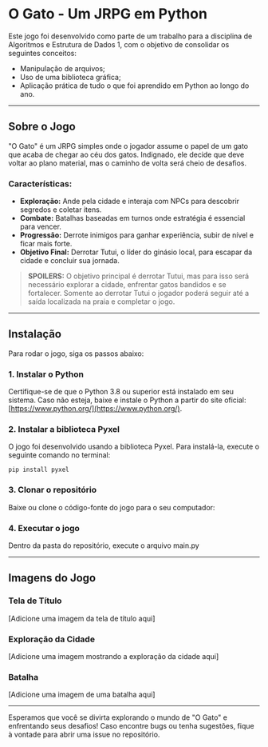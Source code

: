 # O Gato - Um JRPG em Python

Este jogo foi desenvolvido como parte de um trabalho para a disciplina de Algoritmos e Estrutura de Dados 1, com o objetivo de consolidar os seguintes conceitos:

- Manipulação de arquivos;
- Uso de uma biblioteca gráfica;
- Aplicação prática de tudo o que foi aprendido em Python ao longo do ano.

---

## Sobre o Jogo

"O Gato" é um JRPG simples onde o jogador assume o papel de um gato que acaba de chegar ao céu dos gatos. Indignado, ele decide que deve voltar ao plano material, mas o caminho de volta será cheio de desafios.

### Características:
- **Exploração:** Ande pela cidade e interaja com NPCs para descobrir segredos e coletar itens.
- **Combate:** Batalhas baseadas em turnos onde estratégia é essencial para vencer.
- **Progressão:** Derrote inimigos para ganhar experiência, subir de nível e ficar mais forte.
- **Objetivo Final:** Derrotar Tutui, o líder do ginásio local, para escapar da cidade e concluir sua jornada.

> **SPOILERS:** O objetivo principal é derrotar Tutui, mas para isso será necessário explorar a cidade, enfrentar gatos bandidos e se fortalecer. Somente ao derrotar Tutui o jogador poderá seguir até a saída localizada na praia e completar o jogo.

---

## Instalação

Para rodar o jogo, siga os passos abaixo:

### 1. Instalar o Python
Certifique-se de que o Python 3.8 ou superior está instalado em seu sistema. Caso não esteja, baixe e instale o Python a partir do site oficial: [https://www.python.org/](https://www.python.org/).

### 2. Instalar a biblioteca Pyxel
O jogo foi desenvolvido usando a biblioteca Pyxel. Para instalá-la, execute o seguinte comando no terminal:

```pip install pyxel```


### 3. Clonar o repositório
Baixe ou clone o código-fonte do jogo para o seu computador:

### 4. Executar o jogo
Dentro da pasta do repositório, execute o arquivo main.py

---

## Imagens do Jogo

### Tela de Título
[Adicione uma imagem da tela de título aqui]

### Exploração da Cidade
[Adicione uma imagem mostrando a exploração da cidade aqui]

### Batalha
[Adicione uma imagem de uma batalha aqui]

---

Esperamos que você se divirta explorando o mundo de "O Gato" e enfrentando seus desafios! Caso encontre bugs ou tenha sugestões, fique à vontade para abrir uma issue no repositório.
